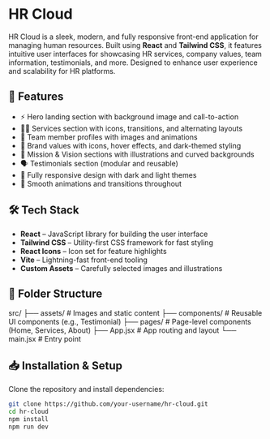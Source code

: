 # HR Cloud

HR Cloud is a sleek, modern, and fully responsive front-end application for managing human resources. Built using **React** and **Tailwind CSS**, it features intuitive user interfaces for showcasing HR services, company values, team information, testimonials, and more. Designed to enhance user experience and scalability for HR platforms.

## 🚀 Features

- ⚡️ Hero landing section with background image and call-to-action
- 👩‍💼 Services section with icons, transitions, and alternating layouts
- 💼 Team member profiles with images and animations
- 🌟 Brand values with icons, hover effects, and dark-themed styling
- 🎯 Mission & Vision sections with illustrations and curved backgrounds
- 🗣️ Testimonials section (modular and reusable)
- 📱 Fully responsive design with dark and light themes
- 🎨 Smooth animations and transitions throughout

## 🛠️ Tech Stack

- **React** – JavaScript library for building the user interface
- **Tailwind CSS** – Utility-first CSS framework for fast styling
- **React Icons** – Icon set for feature highlights
- **Vite** – Lightning-fast front-end tooling
- **Custom Assets** – Carefully selected images and illustrations

## 📁 Folder Structure

src/
├── assets/              # Images and static content
├── components/          # Reusable UI components (e.g., Testimonial)
├── pages/               # Page-level components (Home, Services, About)
├── App.jsx              # App routing and layout
└── main.jsx             # Entry point





## 📥 Installation & Setup

Clone the repository and install dependencies:

```bash
git clone https://github.com/your-username/hr-cloud.git
cd hr-cloud
npm install
npm run dev





